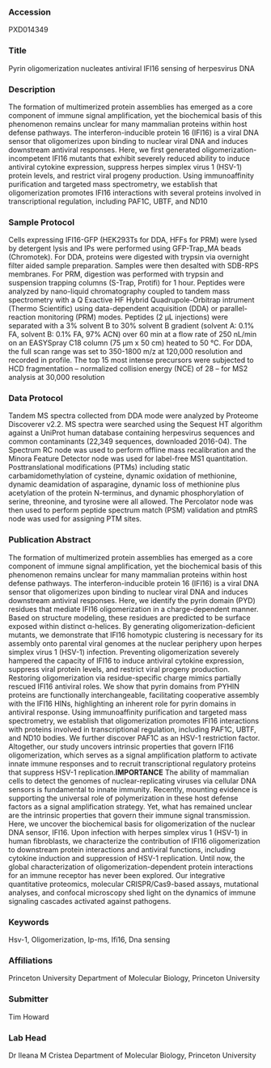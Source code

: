 ### Accession
PXD014349

### Title
Pyrin oligomerization nucleates antiviral IFI16 sensing of herpesvirus DNA

### Description
The formation of multimerized protein assemblies has emerged as a core component of immune signal amplification, yet the biochemical basis of this phenomenon remains unclear for many mammalian proteins within host defense pathways. The interferon-inducible protein 16 (IFI16) is a viral DNA sensor that oligomerizes upon binding to nuclear viral DNA and induces downstream antiviral responses. Here, we first generated oligomerization-incompetent IFI16 mutants that exhibit severely reduced ability to induce antiviral cytokine expression, suppress herpes simplex virus 1 (HSV-1) protein levels, and restrict viral progeny production. Using immunoaffinity purification and targeted mass spectrometry, we establish that oligomerization promotes IFI16 interactions with several proteins involved in transcriptional regulation, including PAF1C, UBTF, and ND10

### Sample Protocol
Cells expressing IFI16-GFP (HEK293Ts for DDA, HFFs for PRM) were lysed by detergent lysis and IPs were performed using GFP-Trap_MA beads (Chromotek). For DDA, proteins were digested with trypsin via overnight filter aided sample preparation. Samples were then desalted with SDB-RPS membranes. For PRM, digestion was performed with trypsin and suspension trapping columns (S-Trap, Protifi) for 1 hour. Peptides were analyzed by nano-liquid chromatography coupled to tandem mass spectrometry with a Q Exactive HF Hybrid Quadrupole-Orbitrap intrument (Thermo Scientific) using data-dependent acquisition (DDA) or parallel-reaction monitoring (PRM) modes. Peptides (2 µL injections) were separated with a 3% solvent B to 30% solvent B gradient (solvent A: 0.1% FA, solvent B: 0.1% FA, 97% ACN) over 60 min at a flow rate of 250 nL/min on an EASYSpray C18 column (75 µm x 50 cm) heated to 50 °C. For DDA, the full scan range was set to 350-1800 m/z at 120,000 resolution and recorded in profile. The top 15 most intense precursors were subjected to HCD fragmentation – normalized collision energy (NCE) of 28 – for MS2 analysis at 30,000 resolution

### Data Protocol
Tandem MS spectra collected from DDA mode were analyzed by Proteome Discoverer v2.2. MS spectra were searched using the Sequest HT algorithm against a UniProt human database containing herpesvirus sequences and common contaminants (22,349 sequences, downloaded 2016-04). The Spectrum RC node was used to perform offline mass recalibration and the Minora Feature Detector node was used for label-free MS1 quantitation. Posttranslational modifications (PTMs) including static carbamidomethylation of cysteine, dynamic oxidation of methionine, dynamic deamidation of asparagine, dynamic loss of methionine plus acetylation of the protein N-terminus, and dynamic phosphorylation of serine, threonine, and tyrosine were all allowed. The Percolator node was then used to perform peptide spectrum match (PSM) validation and ptmRS node was used for assigning PTM sites.

### Publication Abstract
The formation of multimerized protein assemblies has emerged as a core component of immune signal amplification, yet the biochemical basis of this phenomenon remains unclear for many mammalian proteins within host defense pathways. The interferon-inducible protein 16 (IFI16) is a viral DNA sensor that oligomerizes upon binding to nuclear viral DNA and induces downstream antiviral responses. Here, we identify the pyrin domain (PYD) residues that mediate IFI16 oligomerization in a charge-dependent manner. Based on structure modeling, these residues are predicted to be surface exposed within distinct &#x3b1;-helices. By generating oligomerization-deficient mutants, we demonstrate that IFI16 homotypic clustering is necessary for its assembly onto parental viral genomes at the nuclear periphery upon herpes simplex virus 1 (HSV-1) infection. Preventing oligomerization severely hampered the capacity of IFI16 to induce antiviral cytokine expression, suppress viral protein levels, and restrict viral progeny production. Restoring oligomerization via residue-specific charge mimics partially rescued IFI16 antiviral roles. We show that pyrin domains from PYHIN proteins are functionally interchangeable, facilitating cooperative assembly with the IFI16 HINs, highlighting an inherent role for pyrin domains in antiviral response. Using immunoaffinity purification and targeted mass spectrometry, we establish that oligomerization promotes IFI16 interactions with proteins involved in transcriptional regulation, including PAF1C, UBTF, and ND10 bodies. We further discover PAF1C as an HSV-1 restriction factor. Altogether, our study uncovers intrinsic properties that govern IFI16 oligomerization, which serves as a signal amplification platform to activate innate immune responses and to recruit transcriptional regulatory proteins that suppress HSV-1 replication.<b>IMPORTANCE</b> The ability of mammalian cells to detect the genomes of nuclear-replicating viruses via cellular DNA sensors is fundamental to innate immunity. Recently, mounting evidence is supporting the universal role of polymerization in these host defense factors as a signal amplification strategy. Yet, what has remained unclear are the intrinsic properties that govern their immune signal transmission. Here, we uncover the biochemical basis for oligomerization of the nuclear DNA sensor, IFI16. Upon infection with herpes simplex virus 1 (HSV-1) in human fibroblasts, we characterize the contribution of IFI16 oligomerization to downstream protein interactions and antiviral functions, including cytokine induction and suppression of HSV-1 replication. Until now, the global characterization of oligomerization-dependent protein interactions for an immune receptor has never been explored. Our integrative quantitative proteomics, molecular CRISPR/Cas9-based assays, mutational analyses, and confocal microscopy shed light on the dynamics of immune signaling cascades activated against pathogens.

### Keywords
Hsv-1, Oligomerization, Ip-ms, Ifi16, Dna sensing

### Affiliations
Princeton University
Department of Molecular Biology, Princeton University

### Submitter
Tim Howard

### Lab Head
Dr Ileana M Cristea
Department of Molecular Biology, Princeton University



